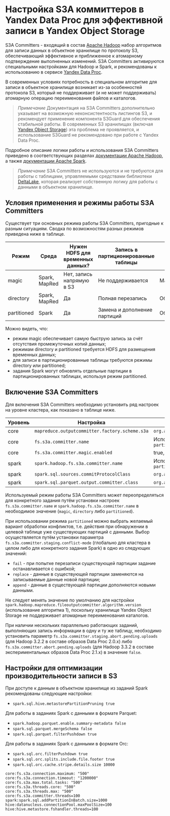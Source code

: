 # Настройка S3A коммиттеров в Yandex Data Proc для эффективной записи в Yandex Object Storage

S3A Committers - входящий в состав [Apache Hadoop](https://hadoop.apache.org/) набор алгоритмов для записи данных в объектное хранилище по протоколу S3, обеспечивающий эффективное и приближенное к атомарному подтверждение выполненных изменений. S3A Committers активируются специальными настройками для Hadoop и Spark, и рекомендованы к использованию в сервисе [Yandex Data Proc](https://cloud.yandex.ru/services/data-proc).

В современных условиях потребность в специальном алгоритме для записи в объектное хранилище возникает из-за особенностей протокола S3, который не поддерживает (и не может поддерживать) атомарную операцию переименования файлов и каталогов.

> *Примечание* Документация на S3A Committers дополнительно указывает на возможную неконсистентность листингов S3, и рекомендует применение компонента S3Guard для обеспечения стабильной работы. В современных S3 хранилищах (включая [Yandex Object Storage](https://cloud.yandex.ru/services/storage)) эта проблема не проявляется, и использование S3Guard не рекомендовано при работе с Yandex Data Proc.

Подробное описание логики работы и использования S3A Committers приведено в соответствующих разделах [документации Apache Hadoop](https://hadoop.apache.org/docs/stable/hadoop-aws/tools/hadoop-aws/committers.html), а также [документации Apache Spark](https://spark.apache.org/docs/3.0.3/cloud-integration.html).

> *Примечание* S3A Committers не используются и не требуются для работы с таблицами, управляемыми средствами библиотеки [DeltaLake](https://delta.io/), которая реализует собственную логику для работы с данными в объектном хранилище.

## Условия применения и режимы работы S3A Committers

Существует три основных режима работы S3A Committers, пригодные к разным ситуациям. Сводка по возможностям разных режимов приведена ниже в таблице.

| Режим        | Среда           | Нужен HDFS для временных данных? | Запись в партиционированные таблицы | Скорость записи |
| ------------ | --------------- | -------------------------------- | ----------------------------------- | --------------- |
| magic        | Spark, MapRed   | Нет, запись напрямую в S3        | Не поддерживается                   | Максимальная    |
| directory    | Spark, MapRed   | Да                               | Полная перезапись                   | Обычная         |
| partitioned  | Spark           | Да                               | Замена и дополнение партиций        | Обычная         |

Можно видеть, что:
* режим magic обеспечивает самую быструю запись за счёт отсутствия промежуточных копий данных;
* режимам directory и partitioned требуется HDFS для размещения временных данных;
* для записи в партиционированные таблицы требуются режимы directory или partitioned;
* задания Spark могут обновлять отдельные партиции в партиционированных таблицах, используя режим partitioned. 

## Включение S3A Committers

Для включения S3A Committers необходимо установить ряд настроек на уровне кластера, как показано в таблице ниже.

| Уровень | Настройка | Значение |
| --------| --------- | -------- |
| core | `mapreduce.outputcommitter.factory.scheme.s3a` | `org.apache.hadoop.fs.s3a.commit.S3ACommitterFactory` |
| core | `fs.s3a.committer.name` | Используемый режим по умолчанию: `magic`, `directory` либо `partitioned` |
| core | `fs.s3a.committer.magic.enabled` | true, если задания будут использовать режим `magic` |
| spark | `spark.hadoop.fs.s3a.committer.name` | Используемый режим по умолчанию: `magic`, `directory` либо `partitioned` |
| spark | `spark.sql.sources.commitProtocolClass` | `org.apache.spark.internal.io.cloud.PathOutputCommitProtocol` |
| spark | `spark.sql.parquet.output.committer.class` | `org.apache.spark.internal.io.cloud.BindingParquetOutputCommitter` |

Используемый режим работы S3A Committers может переопределяться для конкретного задания путём установки настроек `fs.s3a.committer.name` и `spark.hadoop.fs.s3a.committer.name` в необходимое значение (`magic`, `directory` либо `partitioned`).

При использовании режима `partitioned` можно выбрать желаемый вариант обработки конфликтов, т.е. действия при обнаружении в целевой таблице уже существующих партиций с данными. Выбор осуществляется путём установки параметра `fs.s3a.committer.staging.conflict-mode` (глобально для кластера в целом либо для конкретного задания Spark) в одно из следующих значений:
* `fail` - при попытке перезаписи существующей партиции задание останавливается с ошибкой;
* `replace` - данные в существующей партиции заменяются на записываемые данные новой партиции;
* `append` - данные в существующей партиции дополняются новыми данными.

Не следует менять значение по умолчанию для настройки `spark.hadoop.mapreduce.fileoutputcommitter.algorithm.version` (использование алгоритма 1), поскольку хранилище Yandex Object Storage не поддерживает атомарные переименования каталогов.

При наличии нескольких параллельно работающих заданий, выполняющих запись информации в одну и ту же таблицу, необходимо установить параметр `fs.s3a.committer.staging.abort.pending.uploads` (для Hadoop 3.2.2 в составе образов Data Proc 2.0.x) либо `fs.s3a.committer.abort.pending.uploads` (для Hadoop 3.3.2 в составе экспериментальных образов Data Proc 2.1.x) в значение `false`.

## Настройки для оптимизации производительности записи в S3

При доступе к данным в объектном хранилище из заданий Spark рекомендованы следующие настройки:
* `spark.sql.hive.metastorePartitionPruning true`

Для работы в заданиях Spark с данными в формате Parquet:
* `spark.hadoop.parquet.enable.summary-metadata false`
* `spark.sql.parquet.mergeSchema false`
* `spark.sql.parquet.filterPushdown true`

Для работы в заданиях Spark с данными в формате Orc:
* `spark.sql.orc.filterPushdown true`
* `spark.sql.orc.splits.include.file.footer true`
* `spark.sql.orc.cache.stripe.details.size 10000`

```
core:fs.s3a.connection.maximum: "500"
core:fs.s3a.connection.timeout: "1200000"
core:fs.s3a.max.total.tasks: "500"
core:fs.s3a.threads.core: "500"
core:fs.s3a.threads.max: "500"
core:fs.s3a.committer.threads=100
spark:spark.sql.addPartitionInBatch.size=1000
hive:datanucleus.connectionPool.maxPoolSize=100
hive:hive.metastore.fshandler.threads=100
```